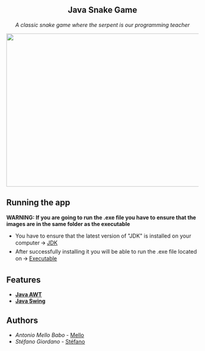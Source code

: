 <h2 align="center">
    Java Snake Game
</h2>

<p align="center">
  <i> A classic snake game where the serpent is our programming teacher </i>
</p>

<p align="center">
 <p align="center"><img src="https://media.giphy.com/media/fxC5yrTfbl0dRWje3T/giphy.gif" width="550" height="400" /></p>
</p>

## Running the app
<strong>WARNING: If you are going to run the .exe file you have to ensure that the images are in the same folder as the   executable</strong>


* You have to ensure that the latest version of "JDK" is installed on your computer 🡪 [JDK](https://www.oracle.com/java/technologies/javase/jdk14-archive-downloads.html)
* After successfully installing it you will be able to run the .exe file located on 🡪 [Executable](https://github.com/MelloTonio/Java-SnakeGame/tree/master/Game%20Executable)

## Features

* <strong>[Java AWT](https://docs.oracle.com/javase/7/docs/api/java/awt/package-summary.html)</strong>
* <strong>[Java Swing](https://docs.oracle.com/javase/7/docs/api/javax/swing/package-summary.html)</strong>



## Authors

* *Antonio Mello Babo*  - [Mello](https://github.com/MelloTonio)
* *Stéfano Giordano* - [Stéfano](https://github.com/Giordano26)
